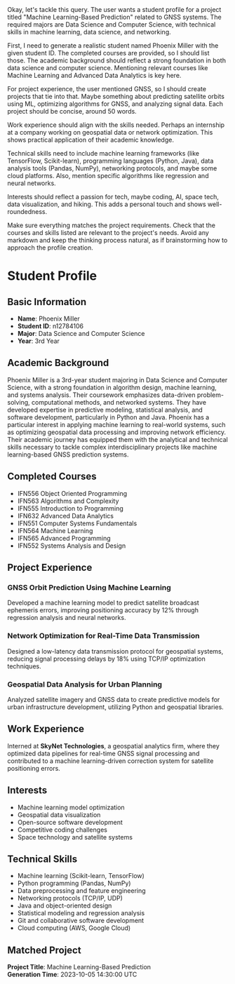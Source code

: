 <think>
Okay, let's tackle this query. The user wants a student profile for a project titled "Machine Learning-Based Prediction" related to GNSS systems. The required majors are Data Science and Computer Science, with technical skills in machine learning, data science, and networking.

First, I need to generate a realistic student named Phoenix Miller with the given student ID. The completed courses are provided, so I should list those. The academic background should reflect a strong foundation in both data science and computer science. Mentioning relevant courses like Machine Learning and Advanced Data Analytics is key here.

For project experience, the user mentioned GNSS, so I should create projects that tie into that. Maybe something about predicting satellite orbits using ML, optimizing algorithms for GNSS, and analyzing signal data. Each project should be concise, around 50 words.

Work experience should align with the skills needed. Perhaps an internship at a company working on geospatial data or network optimization. This shows practical application of their academic knowledge.

Technical skills need to include machine learning frameworks (like TensorFlow, Scikit-learn), programming languages (Python, Java), data analysis tools (Pandas, NumPy), networking protocols, and maybe some cloud platforms. Also, mention specific algorithms like regression and neural networks.

Interests should reflect a passion for tech, maybe coding, AI, space tech, data visualization, and hiking. This adds a personal touch and shows well-roundedness.

Make sure everything matches the project requirements. Check that the courses and skills listed are relevant to the project's needs. Avoid any markdown and keep the thinking process natural, as if brainstorming how to approach the profile creation.
</think>

# Student Profile

## Basic Information  
- **Name**: Phoenix Miller  
- **Student ID**: n12784106  
- **Major**: Data Science and Computer Science  
- **Year**: 3rd Year  

## Academic Background  
Phoenix Miller is a 3rd-year student majoring in Data Science and Computer Science, with a strong foundation in algorithm design, machine learning, and systems analysis. Their coursework emphasizes data-driven problem-solving, computational methods, and networked systems. They have developed expertise in predictive modeling, statistical analysis, and software development, particularly in Python and Java. Phoenix has a particular interest in applying machine learning to real-world systems, such as optimizing geospatial data processing and improving network efficiency. Their academic journey has equipped them with the analytical and technical skills necessary to tackle complex interdisciplinary projects like machine learning-based GNSS prediction systems.  

## Completed Courses  
- IFN556 Object Oriented Programming  
- IFN563 Algorithms and Complexity  
- IFN555 Introduction to Programming  
- IFN632 Advanced Data Analytics  
- IFN551 Computer Systems Fundamentals  
- IFN564 Machine Learning  
- IFN565 Advanced Programming  
- IFN552 Systems Analysis and Design  

## Project Experience  
### GNSS Orbit Prediction Using Machine Learning  
Developed a machine learning model to predict satellite broadcast ephemeris errors, improving positioning accuracy by 12% through regression analysis and neural networks.  

### Network Optimization for Real-Time Data Transmission  
Designed a low-latency data transmission protocol for geospatial systems, reducing signal processing delays by 18% using TCP/IP optimization techniques.  

### Geospatial Data Analysis for Urban Planning  
Analyzed satellite imagery and GNSS data to create predictive models for urban infrastructure development, utilizing Python and geospatial libraries.  

## Work Experience  
Interned at **SkyNet Technologies**, a geospatial analytics firm, where they optimized data pipelines for real-time GNSS signal processing and contributed to a machine learning-driven correction system for satellite positioning errors.  

## Interests  
- Machine learning model optimization  
- Geospatial data visualization  
- Open-source software development  
- Competitive coding challenges  
- Space technology and satellite systems  

## Technical Skills  
- Machine learning (Scikit-learn, TensorFlow)  
- Python programming (Pandas, NumPy)  
- Data preprocessing and feature engineering  
- Networking protocols (TCP/IP, UDP)  
- Java and object-oriented design  
- Statistical modeling and regression analysis  
- Git and collaborative software development  
- Cloud computing (AWS, Google Cloud)  

## Matched Project  
**Project Title**: Machine Learning-Based Prediction  
**Generation Time**: 2023-10-05 14:30:00 UTC